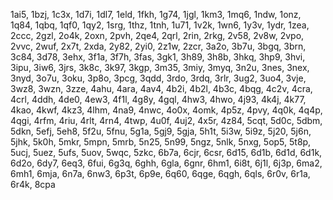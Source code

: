 1ai5, 1bzj, 1c3x, 1d7i, 1dl7, 1eld, 1fkh, 1g74, 1jgl, 1km3, 1mq6, 1ndw, 1onz, 1q84, 1qbq, 1qf0, 1qy2, 1srg, 1thz, 1tnh, 1u71, 1v2k, 1wn6, 1y3v, 1ydr, 1zea, 2ccc, 2gzl, 2o4k, 2oxn, 2pvh, 2qe4, 2qrl, 2rin, 2rkg, 2v58, 2v8w, 2vpo, 2vvc, 2wuf, 2x7t, 2xda, 2y82, 2yi0, 2z1w, 2zcr, 3a2o, 3b7u, 3bgq, 3brn, 3c84, 3d78, 3ehx, 3f1a, 3f7h, 3fas, 3gk1, 3h89, 3h8b, 3hkq, 3hp9, 3hvi, 3ipu, 3iw6, 3jrs, 3k8c, 3k97, 3kgp, 3m35, 3miy, 3myq, 3n2u, 3nes, 3nex, 3nyd, 3o7u, 3oku, 3p8o, 3pcg, 3qdd, 3rdo, 3rdq, 3rlr, 3ug2, 3uo4, 3vje, 3wz8, 3wzn, 3zze, 4ahu, 4ara, 4av4, 4b2i, 4b2l, 4b3c, 4bqg, 4c2v, 4cra, 4crl, 4ddh, 4de0, 4ew3, 4f1l, 4g8y, 4gql, 4hw3, 4hwo, 4j93, 4k4j, 4k77, 4kao, 4kwf, 4kz3, 4lhm, 4na9, 4nwc, 4o0x, 4omk, 4p5z, 4pvy, 4q0k, 4q4p, 4qgi, 4rfm, 4riu, 4rlt, 4rn4, 4twp, 4u0f, 4uj2, 4x5r, 4z84, 5cqt, 5d0c, 5dbm, 5dkn, 5efj, 5eh8, 5f2u, 5fnu, 5g1a, 5gj9, 5gja, 5h1t, 5i3w, 5i9z, 5j20, 5j6n, 5jhk, 5k0h, 5mkr, 5mpn, 5mrb, 5n25, 5n99, 5ngz, 5nlk, 5nxg, 5op5, 5t8p, 5ucj, 5uez, 5ufs, 5uov, 5wqc, 5zkc, 6b7a, 6cjr, 6csr, 6d15, 6d1b, 6d1d, 6d1k, 6d2o, 6dy7, 6eq3, 6fui, 6g3q, 6ghh, 6gla, 6gnr, 6hm1, 6i8t, 6j1l, 6j3p, 6ma2, 6mh1, 6mja, 6n7a, 6nw3, 6p3t, 6p9e, 6q60, 6qge, 6qgh, 6qls, 6r0v, 6r1a, 6r4k, 8cpa

